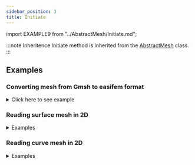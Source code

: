```yaml
---
sidebar_position: 3
title: Initiate
---
```


import EXAMPLE9 from "../AbstractMesh/Initiate.md";

<EXAMPLE9 />

:::note Inheritence
Initiate method is inherited from the [AbstractMesh](../AbstractMesh/AbstractMesh_.md) class.
:::

## Examples

### Converting mesh from Gmsh to easifem format

<details>
<summary>Click here to see example</summary>
<div>

import EXAMPLE22 from "./examples/_Initiate_test_1.md";

<EXAMPLE22 />

</div>
</details>

### Reading surface mesh in 2D

<details>
<summary>Examples</summary>
<div>

import EXAMPLE43 from "./examples/_Initiate_test_2.md";

<EXAMPLE43 />

</div>
</details>

### Reading curve mesh in 2D

<details>
<summary>Examples</summary>
<div>

import EXAMPLE59 from "./examples/_Initiate_test_4.md";

<EXAMPLE59 />

</div>
</details>

